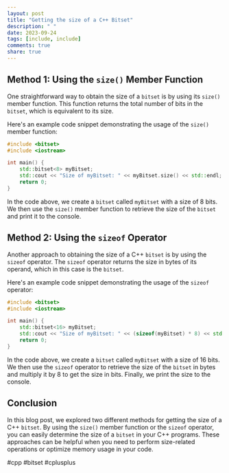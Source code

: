 ```yaml
---
layout: post
title: "Getting the size of a C++ Bitset"
description: " "
date: 2023-09-24
tags: [include, include]
comments: true
share: true
---
```


## Method 1: Using the `size()` Member Function
One straightforward way to obtain the size of a `bitset` is by using its `size()` member function. This function returns the total number of bits in the `bitset`, which is equivalent to its size.

Here's an example code snippet demonstrating the usage of the `size()` member function:

```cpp
#include <bitset>
#include <iostream>

int main() {
    std::bitset<8> myBitset;
    std::cout << "Size of myBitset: " << myBitset.size() << std::endl;
    return 0;
}
```

In the code above, we create a `bitset` called `myBitset` with a size of 8 bits. We then use the `size()` member function to retrieve the size of the `bitset` and print it to the console.

## Method 2: Using the `sizeof` Operator
Another approach to obtaining the size of a C++ `bitset` is by using the `sizeof` operator. The `sizeof` operator returns the size in bytes of its operand, which in this case is the `bitset`.

Here's an example code snippet demonstrating the usage of the `sizeof` operator:

```cpp
#include <bitset>
#include <iostream>

int main() {
    std::bitset<16> myBitset;
    std::cout << "Size of myBitset: " << (sizeof(myBitset) * 8) << std::endl;
    return 0;
}
```

In the code above, we create a `bitset` called `myBitset` with a size of 16 bits. We then use the `sizeof` operator to retrieve the size of the `bitset` in bytes and multiply it by 8 to get the size in bits. Finally, we print the size to the console.

## Conclusion
In this blog post, we explored two different methods for getting the size of a C++ `bitset`. By using the `size()` member function or the `sizeof` operator, you can easily determine the size of a `bitset` in your C++ programs. These approaches can be helpful when you need to perform size-related operations or optimize memory usage in your code.

#cpp #bitset #cplusplus